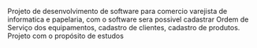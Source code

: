 Projeto de desenvolvimento de software para comercio varejista de informatica e papelaria, com o software sera possivel cadastrar Ordem de Serviço dos equipamentos, cadastro de clientes, cadastro de produtos.
Projeto com o propósito de estudos
